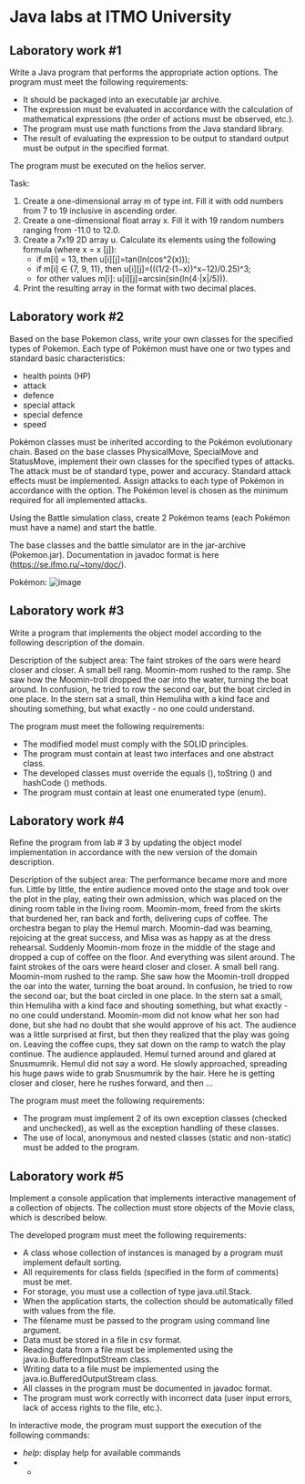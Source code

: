 # Java labs at ITMO University #

## Laboratory work #1

Write a Java program that performs the appropriate action options. The program must meet the following requirements:
* It should be packaged into an executable jar archive.
* The expression must be evaluated in accordance with the calculation of mathematical expressions (the order of actions must be observed, etc.).
* The program must use math functions from the Java standard library.
* The result of evaluating the expression to be output to standard output must be output in the specified format.

The program must be executed on the helios server.

Task:
1. Create a one-dimensional array m of type int. Fill it with odd numbers from 7 to 19 inclusive in ascending order.
2. Create a one-dimensional float array x. Fill it with 19 random numbers ranging from -11.0 to 12.0.
3. Create a 7x19 2D array u. Calculate its elements using the following formula (where x = x [j]):
    - if m[i] = 13, then u[i][j]=tan(ln(cos^2(x)));
    - if m[i] ∈ {7, 9, 11}, then u[i][j]=(((1/2⋅(1−x))^x−12)/0.25)^3;
    - for other values m[i]: u[i][j]=arcsin(sin(ln(4⋅|x|/5))).
4. Print the resulting array in the format with two decimal places.

## Laboratory work #2

Based on the base Pokemon class, write your own classes for the specified types of Pokemon. Each type of Pokémon must have one or two types and standard basic characteristics:
* health points (HP)
* attack
* defence
* special attack
* special defence
* speed

Pokémon classes must be inherited according to the Pokémon evolutionary chain. Based on the base classes PhysicalMove, SpecialMove and StatusMove, implement their own classes for the specified types of attacks. 
The attack must be of standard type, power and accuracy. Standard attack effects must be implemented. Assign attacks to each type of Pokémon in accordance with the option. The Pokémon level is chosen as the minimum required for all implemented attacks.

Using the Battle simulation class, create 2 Pokémon teams (each Pokémon must have a name) and start the battle.

The base classes and the battle simulator are in the jar-archive (Pokemon.jar). Documentation in javadoc format is here (https://se.ifmo.ru/~tony/doc/).

Pokémon:
![image](https://user-images.githubusercontent.com/75897943/131360592-519851b7-3400-4ada-8fec-157168f557f4.png)

## Laboratory work #3

Write a program that implements the object model according to the following description of the domain.

Description of the subject area:
The faint strokes of the oars were heard closer and closer. A small bell rang. Moomin-mom rushed to the ramp. She saw how the Moomin-troll dropped the oar into the water, turning the boat around. In confusion, he tried to row the second oar, but the boat circled in one place. In the stern sat a small, thin Hemuliha with a kind face and shouting something, but what exactly - no one could understand.

The program must meet the following requirements:
* The modified model must comply with the SOLID principles.
* The program must contain at least two interfaces and one abstract class.
* The developed classes must override the equals (), toString () and hashCode () methods.
* The program must contain at least one enumerated type (enum).

## Laboratory work #4

Refine the program from lab # 3 by updating the object model implementation in accordance with the new version of the domain description.

Description of the subject area:
The performance became more and more fun. Little by little, the entire audience moved onto the stage and took over the plot in the play, eating their own admission, which was placed on the dining room table in the living room.
Moomin-mom, freed from the skirts that burdened her, ran back and forth, delivering cups of coffee.
The orchestra began to play the Hemul march.
Moomin-dad was beaming, rejoicing at the great success, and Misa was as happy as at the dress rehearsal.
Suddenly Moomin-mom froze in the middle of the stage and dropped a cup of coffee on the floor.
And everything was silent around.
The faint strokes of the oars were heard closer and closer. A small bell rang. Moomin-mom rushed to the ramp. She saw how the Moomin-troll dropped the oar into the water, turning the boat around. In confusion, he tried to row the second oar, but the boat circled in one place. In the stern sat a small, thin Hemuliha with a kind face and shouting something, but what exactly - no one could understand.
Moomin-mom did not know what her son had done, but she had no doubt that she would approve of his act.
The audience was a little surprised at first, but then they realized that the play was going on. Leaving the coffee cups, they sat down on the ramp to watch the play continue.
The audience applauded.
Hemul turned around and glared at Snusmumrik.
Hemul did not say a word. He slowly approached, spreading his huge paws wide to grab Snusmumrik by the hair. Here he is getting closer and closer, here he rushes forward, and then ...

The program must meet the following requirements:
* The program must implement 2 of its own exception classes (checked and unchecked), as well as the exception handling of these classes.
* The use of local, anonymous and nested classes (static and non-static) must be added to the program.

## Laboratory work #5

Implement a console application that implements interactive management of a collection of objects. The collection must store objects of the Movie class, which is described below.

The developed program must meet the following requirements:
* A class whose collection of instances is managed by a program must implement default sorting.
* All requirements for class fields (specified in the form of comments) must be met.
* For storage, you must use a collection of type java.util.Stack.
* When the application starts, the collection should be automatically filled with values from the file.
* The filename must be passed to the program using command line argument.
* Data must be stored in a file in csv format.
* Reading data from a file must be implemented using the java.io.BufferedInputStream class.
* Writing data to a file must be implemented using the java.io.BufferedOutputStream class.
* All classes in the program must be documented in javadoc format.
* The program must work correctly with incorrect data (user input errors, lack of access rights to the file, etc.).

In interactive mode, the program must support the execution of the following commands:

* *help*: display help for available commands
* *
